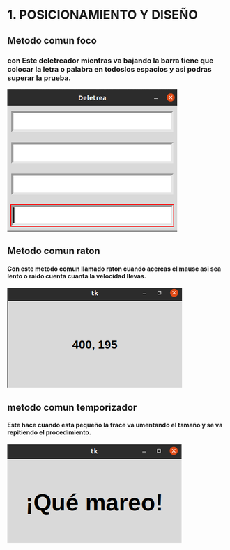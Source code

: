 # 1. POSICIONAMIENTO Y DISEÑO

##  Metodo comun foco

### con Este deletreador mientras va bajando la barra tiene que colocar la letra o palabra en todoslos espacios y asi podras superar la prueba.

![Foco](Foco.png "foco")

## Metodo comun raton

#### Con este metodo comun llamado raton cuando acercas el mause asi sea lento o raido cuenta cuanta la velocidad llevas.

![raton](raton.png "raton")

## metodo comun temporizador

#### Este hace cuando esta pequeño la frace va umentando el tamaño y se va repitiendo el procedimiento.

![temporizadores](temporizadores.png "temporizadores")
